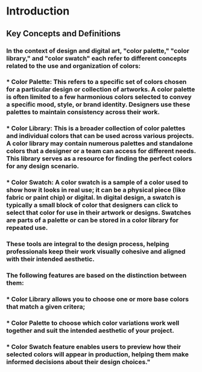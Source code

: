 # Introduction

## Key Concepts and Definitions
### In the context of design and digital art, "color palette," "color library," and "color swatch" each refer to different concepts related to the use and organization of colors:
### * Color Palette: This refers to a specific set of colors chosen for a particular design or collection of artworks. A color palette is often limited to a few harmonious colors selected to convey a specific mood, style, or brand identity. Designers use these palettes to maintain consistency across their work.
### * Color Library: This is a broader collection of color palettes and individual colors that can be used across various projects. A color library may contain numerous palettes and standalone colors that a designer or a team can access for different needs. This library serves as a resource for finding the perfect colors for any design scenario.
### * Color Swatch: A color swatch is a sample of a color used to show how it looks in real use; it can be a physical piece (like fabric or paint chip) or digital. In digital design, a swatch is typically a small block of color that designers can click to select that color for use in their artwork or designs. Swatches are parts of a palette or can be stored in a color library for repeated use.
### These tools are integral to the design process, helping professionals keep their work visually cohesive and aligned with their intended aesthetic.

### The following features are based on the distinction between them:
### * Color Library allows you to choose one or more base colors that match a given critera;
### * Color Palette to choose which color variations work well together and suit the intended aesthetic of your project. 
### * Color Swatch feature enables users to preview how their selected colors will appear in production, helping them make informed decisions about their design choices."
